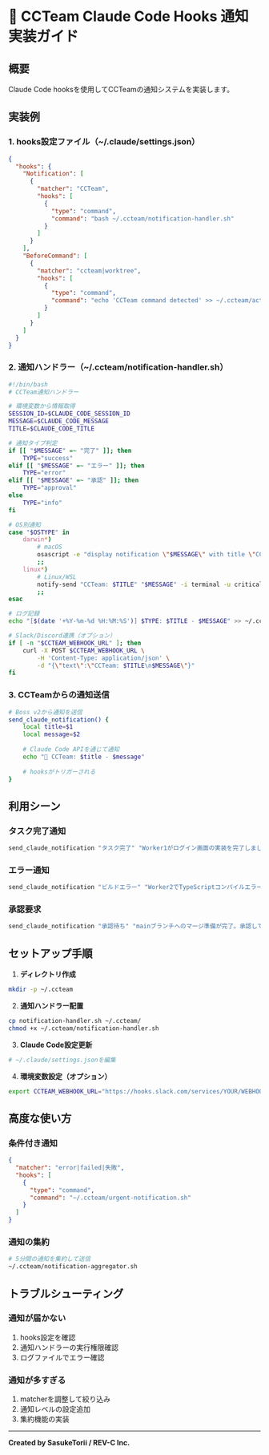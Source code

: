 # 🔔 CCTeam Claude Code Hooks 通知実装ガイド

## 概要
Claude Code hooksを使用してCCTeamの通知システムを実装します。

## 実装例

### 1. hooks設定ファイル（~/.claude/settings.json）
```json
{
  "hooks": {
    "Notification": [
      {
        "matcher": "CCTeam",
        "hooks": [
          {
            "type": "command",
            "command": "bash ~/.ccteam/notification-handler.sh"
          }
        ]
      }
    ],
    "BeforeCommand": [
      {
        "matcher": "ccteam|worktree",
        "hooks": [
          {
            "type": "command",
            "command": "echo 'CCTeam command detected' >> ~/.ccteam/activity.log"
          }
        ]
      }
    ]
  }
}
```

### 2. 通知ハンドラー（~/.ccteam/notification-handler.sh）
```bash
#!/bin/bash
# CCTeam通知ハンドラー

# 環境変数から情報取得
SESSION_ID=$CLAUDE_CODE_SESSION_ID
MESSAGE=$CLAUDE_CODE_MESSAGE
TITLE=$CLAUDE_CODE_TITLE

# 通知タイプ判定
if [[ "$MESSAGE" =~ "完了" ]]; then
    TYPE="success"
elif [[ "$MESSAGE" =~ "エラー" ]]; then
    TYPE="error"
elif [[ "$MESSAGE" =~ "承認" ]]; then
    TYPE="approval"
else
    TYPE="info"
fi

# OS別通知
case "$OSTYPE" in
    darwin*)
        # macOS
        osascript -e "display notification \"$MESSAGE\" with title \"CCTeam: $TITLE\" sound name \"Glass\""
        ;;
    linux*)
        # Linux/WSL
        notify-send "CCTeam: $TITLE" "$MESSAGE" -i terminal -u critical
        ;;
esac

# ログ記録
echo "[$(date '+%Y-%m-%d %H:%M:%S')] $TYPE: $TITLE - $MESSAGE" >> ~/.ccteam/notifications.log

# Slack/Discord連携（オプション）
if [ -n "$CCTEAM_WEBHOOK_URL" ]; then
    curl -X POST $CCTEAM_WEBHOOK_URL \
        -H 'Content-Type: application/json' \
        -d "{\"text\":\"CCTeam: $TITLE\n$MESSAGE\"}"
fi
```

### 3. CCTeamからの通知送信
```bash
# Boss v2から通知を送信
send_claude_notification() {
    local title=$1
    local message=$2
    
    # Claude Code APIを通じて通知
    echo "🔔 CCTeam: $title - $message"
    
    # hooksがトリガーされる
}
```

## 利用シーン

### タスク完了通知
```bash
send_claude_notification "タスク完了" "Worker1がログイン画面の実装を完了しました"
```

### エラー通知
```bash
send_claude_notification "ビルドエラー" "Worker2でTypeScriptコンパイルエラーが発生"
```

### 承認要求
```bash
send_claude_notification "承認待ち" "mainブランチへのマージ準備が完了。承認してください"
```

## セットアップ手順

1. **ディレクトリ作成**
```bash
mkdir -p ~/.ccteam
```

2. **通知ハンドラー配置**
```bash
cp notification-handler.sh ~/.ccteam/
chmod +x ~/.ccteam/notification-handler.sh
```

3. **Claude Code設定更新**
```bash
# ~/.claude/settings.jsonを編集
```

4. **環境変数設定（オプション）**
```bash
export CCTEAM_WEBHOOK_URL="https://hooks.slack.com/services/YOUR/WEBHOOK/URL"
```

## 高度な使い方

### 条件付き通知
```json
{
  "matcher": "error|failed|失敗",
  "hooks": [
    {
      "type": "command",
      "command": "~/.ccteam/urgent-notification.sh"
    }
  ]
}
```

### 通知の集約
```bash
# 5分間の通知を集約して送信
~/.ccteam/notification-aggregator.sh
```

## トラブルシューティング

### 通知が届かない
1. hooks設定を確認
2. 通知ハンドラーの実行権限確認
3. ログファイルでエラー確認

### 通知が多すぎる
1. matcherを調整して絞り込み
2. 通知レベルの設定追加
3. 集約機能の実装

---

**Created by SasukeTorii / REV-C Inc.**